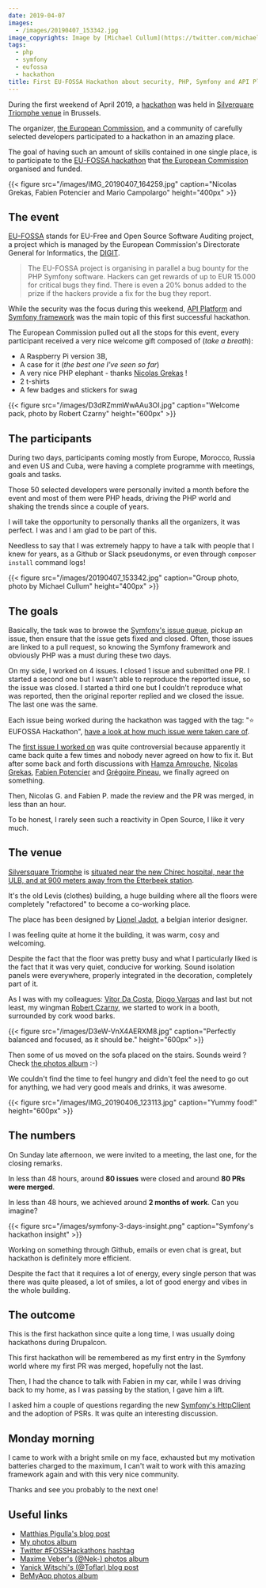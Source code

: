 ```yaml
---
date: 2019-04-07
images: 
  - /images/20190407_153342.jpg
image_copyrights: Image by [Michael Cullum](https://twitter.com/michaelcullumuk/status/1114890379013316609/photo/1).
tags:
  - php
  - symfony
  - eufossa
  - hackathon
title: First EU-FOSSA Hackathon about security, PHP, Symfony and API Platform
---
```

During the first weekend of April 2019, a [hackathon](https://en.wikipedia.org/wiki/Hackathon) was held in [Silverquare Triomphe venue](https://silversquare.eu/location/triomphe/) in Brussels.

The organizer, [the European Commission](https://ec.europa.eu/), and a community of carefully selected developers participated to a hackathon in an amazing place.

The goal of having such an amount of skills contained in one single place, is to participate to the [EU-FOSSA hackathon](https://eufossahackathon.bemyapp.com/) that
[the European Commission](https://ec.europa.eu/) organised and funded.

<!--break-->

{{< figure src="/images/IMG_20190407_164259.jpg" caption="Nicolas Grekas, Fabien Potencier and Mario Campolargo" height="400px" >}}

## The event

[EU-FOSSA](https://ec.europa.eu/info/news/eu-fossa-bug-bounties-full-force-2019-apr-05_en) stands for EU-Free and Open Source Software Auditing project, a project which is managed by the European Commission's Directorate General for Informatics, the [DIGIT](https://ec.europa.eu/info/departments/informatics_en).

> The EU-FOSSA project is organising in parallel a bug bounty for the PHP Symfony software.
> Hackers can get rewards of up to EUR 15.000 for critical bugs they find.
> There is even a 20% bonus added to the prize if the hackers provide a fix for the bug they report.

While the security was the focus during this weekend, [API Platform](https://api-platform.com/) and [Symfony framework](https://symfony.com/) was the main topic of this first successful hackathon.

The European Commission pulled out all the stops for this event, every participant received a very nice welcome gift composed of (_take a breath_):
* A Raspberry Pi version 3B,
* A case for it (_the best one I've seen so far_)
* A very nice PHP elephant - thanks [Nicolas Grekas](https://github.com/nicolas-grekas) !
* 2 t-shirts
* A few badges and stickers for swag

{{< figure src="/images/D3dRZmmWwAAu3OI.jpg" caption="Welcome pack, photo by Robert Czarny" height="600px" >}}

## The participants

During two days, participants coming mostly from Europe, Morocco, Russia and even US and Cuba, were having a complete programme with meetings, goals and tasks.

Those 50 selected developers were personally invited a month before the event and most of them were PHP heads, driving the PHP world and shaking the trends since a couple of years.

I will take the opportunity to personally thanks all the organizers, it was perfect. I was and I am glad to be part of this.

Needless to say that I was extremely happy to have a talk with people that I knew for years, as a Github or Slack pseudonyms, or even through `composer install` command logs!

{{< figure src="/images/20190407_153342.jpg" caption="Group photo, photo by Michael Cullum" height="400px" >}}

## The goals

Basically, the task was to browse the [Symfony's issue queue](https://github.com/symfony/symfony/issues), pickup an issue, then ensure that the issue gets fixed and closed.
Often, those issues are linked to a pull request, so knowing the Symfony framework and obviously PHP was a must during these two days.

On my side, I worked on 4 issues. I closed 1 issue and submitted one PR.
I started a second one but I wasn't able to reproduce the reported issue, so the issue was closed.
I started a third one but I couldn't reproduce what was reported, then the original reporter replied and we closed the issue.
The last one was the same.

Each issue being worked during the hackathon was tagged with the tag: "&#11088; EUFOSSA Hackathon", [have a look at how much issue were taken care of](https://github.com/symfony/symfony/issues?q=label%3A"⭐%EF%B8%8F+EUFOSSA+Hackathon"&utf8=✓).

The [first issue I worked on](https://github.com/symfony/symfony/pull/30906) was quite controversial because apparently it came back quite a few times and nobody never agreed on how to fix it.
But after some back and forth discussions with [Hamza Amrouche](https://github.com/Simperfit), [Nicolas Grekas](https://github.com/nicolas-grekas), [Fabien Potencier](https://github.com/fabpot) and [Grégoire Pineau](https://github.com/lyrixx), we finally agreed on something.

Then, Nicolas G. and Fabien P. made the review and the PR was merged, in less than an hour.

To be honest, I rarely seen such a reactivity in Open Source, I like it very much.

## The venue

[Silversquare Triomphe](https://silversquare.eu/location/triomphe/) is [situated near the new Chirec hospital, near the ULB, and at 900 meters away from the Etterbeek station](https://www.openstreetmap.org/relation/3226514).

It's the old Levis (clothes) building, a huge building where all the floors were completely "refactored" to become a co-working place.

The place has been designed by [Lionel Jadot](http://www.lioneljadot.com/), a belgian interior designer.

I was feeling quite at home it the building, it was warm, cosy and welcoming.

Despite the fact that the floor was pretty busy and what I particularly liked is the fact that it was very quiet, conducive for working.
Sound isolation panels were everywhere, properly integrated in the decoration, completely part of it.

As I was with my colleagues: [Vitor Da Costa](https://github.com/voidtek), [Diogo Vargas](https://github.com/dxvargas) and last but not least, my wingman [Robert Czarny](https://github.com/netlooker), we started to work in a booth, surrounded by cork wood barks.

{{< figure src="/images/D3eW-VnX4AERXM8.jpg" caption="Perfectly balanced and focused, as it should be." height="600px" >}}

Then some of us moved on the sofa placed on the stairs. Sounds weird ? Check [the photos album](https://photos.app.goo.gl/8e7cWwHnurVhWJWe8) :-)

We couldn't find the time to feel hungry and didn't feel the need to go out for anything, we had very good meals and drinks, it was awesome.

{{< figure src="/images/IMG_20190406_123113.jpg" caption="Yummy food!" height="600px" >}}

## The numbers

On Sunday late afternoon, we were invited to a meeting, the last one, for the closing remarks.

In less than 48 hours, around **80 issues** were closed and around **80 PRs were merged**.

In less than 48 hours, we achieved around **2 months of work**. Can you imagine?

{{< figure src="/images/symfony-3-days-insight.png" caption="Symfony's hackathon insight" >}}

Working on something through Github, emails or even chat is great, but hackathon is definitely more efficient.

Despite the fact that it requires a lot of energy, every single person that was there was quite pleased, a lot of smiles, a lot of good energy and vibes in the whole building.

## The outcome

This is the first hackathon since quite a long time, I was usually doing hackathons during Drupalcon.

This first hackathon will be remembered as my first entry in the Symfony world where my first PR was merged, hopefully not the last.

Then, I had the chance to talk with Fabien in my car, while I was driving back to my home, as I was passing by the station, I gave him a lift.

I asked him a couple of questions regarding the new [Symfony's HttpClient](https://github.com/symfony/http-client) and the adoption of PSRs. It was quite an interesting discussion.

## Monday morning

I came to work with a bright smile on my face, exhausted but my motivation batteries charged to the maximum,
I can't wait to work with this amazing framework again and with this very nice community.

Thanks and see you probably to the next one!

## Useful links
* [Matthias Pigulla's blog post](https://www.webfactory.de/blog/symfony-eu-fossa-hackathon-brussels-2019)
* [My photos album](https://photos.app.goo.gl/8e7cWwHnurVhWJWe8)
* [Twitter #FOSSHackathons hashtag](https://twitter.com/search?q=%23FOSSHackathons)
* [Maxime Veber's (@Nek-) photos album](https://photos.app.goo.gl/RBphJV3Jf5AwCMSq6)
* [Yanick Witschi's (@Toflar) blog post](https://medium.com/@yanick.witschi/eu-fossa-symfony-hackathon-6866d7c0c422)
* [BeMyApp photos album](https://www.flickr.com/photos/bemyapp/sets/72157679752994498)
